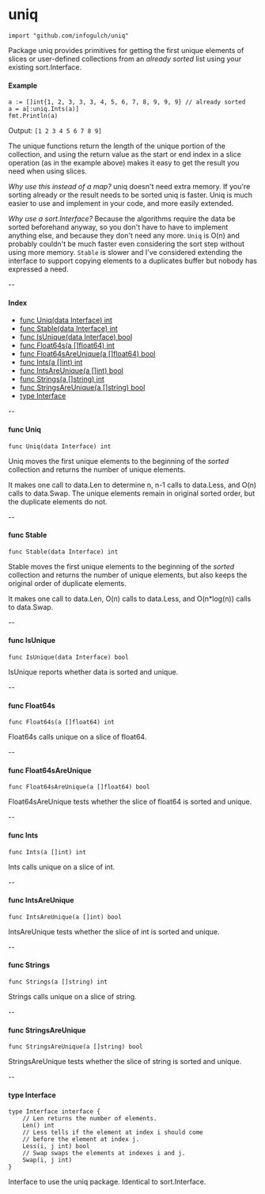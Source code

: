# uniq
    import "github.com/infogulch/uniq"

Package uniq provides primitives for getting the first unique elements of slices
or user-defined collections from an *already sorted* list using your existing
sort.Interface.

#### Example
    a := []int{1, 2, 3, 3, 3, 4, 5, 6, 7, 8, 9, 9, 9} // already sorted
    a = a[:uniq.Ints(a)]
    fmt.Println(a)

Output: `[1 2 3 4 5 6 7 8 9]`

The unique functions return the length of the unique portion of the collection,
and using the return value as the start or end index in a slice operation (as in
the example above) makes it easy to get the result you need when using slices.

*Why use this instead of a map?* uniq doesn't need extra memory. If you're
sorting already or the result needs to be sorted uniq is faster. Uniq is much
easier to use and implement in your code, and more easily extended.

*Why use a sort.Interface?* Because the algorithms require the data be sorted
beforehand anyway, so you don't have to have to implement anything else, and
because they don't need any more. `Uniq` is O(n) and probably couldn't be
much faster even considering the sort step without using more memory. `Stable`
is slower and I've considered extending the interface to support copying
elements to a duplicates buffer but nobody has expressed a need.

--
#### Index
* [func Uniq(data Interface) int](#func-uniq)
* [func Stable(data Interface) int](#func-stable)
* [func IsUnique(data Interface) bool](#func-isunique)
* [func Float64s(a []float64) int](#func-float64s)
* [func Float64sAreUnique(a []float64) bool](#func-float64sareunique)
* [func Ints(a []int) int](#func-ints)
* [func IntsAreUnique(a []int) bool](#func-intsareunique)
* [func Strings(a []string) int](#func-strings)
* [func StringsAreUnique(a []string) bool](#func-stringsareunique)
* [type Interface](#type-interface)

--
#### func Uniq
    func Uniq(data Interface) int

Uniq moves the first unique elements to the beginning of the *sorted* collection
and returns the number of unique elements.

It makes one call to data.Len to determine n, n-1 calls to data.Less, and O(n)
calls to data.Swap. The unique elements remain in original sorted order, but the
duplicate elements do not.

--
#### func Stable
    func Stable(data Interface) int

Stable moves the first unique elements to the beginning of the *sorted*
collection and returns the number of unique elements, but also keeps the
original order of duplicate elements.

It makes one call to data.Len, O(n) calls to data.Less, and O(n*log(n)) calls to
data.Swap.

--
#### func IsUnique
    func IsUnique(data Interface) bool

IsUnique reports whether data is sorted and unique.

--
#### func Float64s
    func Float64s(a []float64) int

Float64s calls unique on a slice of float64.

--
#### func Float64sAreUnique
    func Float64sAreUnique(a []float64) bool

Float64sAreUnique tests whether the slice of float64 is sorted and unique.

--
#### func Ints
    func Ints(a []int) int

Ints calls unique on a slice of int.

--
#### func IntsAreUnique
    func IntsAreUnique(a []int) bool

IntsAreUnique tests whether the slice of int is sorted and unique.

--
#### func Strings
    func Strings(a []string) int

Strings calls unique on a slice of string.

--
#### func StringsAreUnique
    func StringsAreUnique(a []string) bool

StringsAreUnique tests whether the slice of string is sorted and unique.

--
#### type Interface
    type Interface interface {
        // Len returns the number of elements.
        Len() int
        // Less tells if the element at index i should come
        // before the element at index j.
        Less(i, j int) bool
        // Swap swaps the elements at indexes i and j.
        Swap(i, j int)
    }

Interface to use the uniq package. Identical to sort.Interface.
